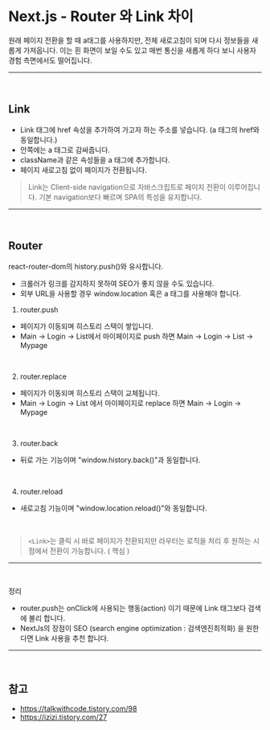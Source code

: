 # Next.js - Router 와 Link 차이

원래 페이지 전환을 할 때 a태그를 사용하지만, 전체 새로고침이 되며 다시 정보들을 새롭게 가져옵니다. 이는 흰 화면이 보일 수도 있고 매번 통신을 새롭게 하다 보니 사용자 경험 측면에서도 떨어집니다.

***
<br>

## Link
- Link 태그에 href 속성을 추가하여 가고자 하는 주소를 넣습니다. (a 태그의 href와 동일합니다.)
- 안쪽에는 a 태그로 감싸줍니다.
- className과 같은 속성들을 a 태그에 추가합니다.
- 페이지 새로고침 없이 페이지가 전환됩니다.

> Link는 Client-side navigation으로 자바스크립트로 페이지 전환이 이루어집니다.
기본 navigation보다 빠르며 SPA의 특성을 유지합니다.


***
<br>

## Router
react-router-dom의 history.push()와 유사합니다.

- 크롤러가 링크를 감지하지 못하여 SEO가 좋지 않을 수도 있습니다.
- 외부 URL을 사용할 경우 window.location 혹은 a 태그를 사용해야 합니다.

1. router.push
- 페이지가 이동되며 히스토리 스택이 쌓입니다.
- Main -> Login -> List에서 마이페이지로 push 하면 Main -> Login -> List -> Mypage

<br>

2. router.replace
- 페이지가 이동되며 히스토리 스택이 교체됩니다.
- Main -> Login -> List 에서 마이페이지로 replace 하면 Main -> Login -> Mypage

<br>

3. router.back
- 뒤로 가는 기능이며 "window.history.back()"과 동일합니다.

<br>

4. router.reload
- 새로고침 기능이며 "window.location.reload()"와 동일합니다.

<br>

> `<Link>`는 클릭 시 바로 페이지가 전환되지만 라우터는 로직을 처리 후 원하는 시점에서 전환이 가능합니다. ( 핵심 )


***
<br>

정리

- router.push는 onClick에 사용되는 행동(action) 이기 때문에 Link 태그보다 검색에 불리 합니다.
- NextJs의 장점이 SEO (search engine optimization : 검색엔진최적화) 을 원한다면 Link 사용을 추천 합니다.

***
<br>

## 참고
- https://talkwithcode.tistory.com/98
- https://izizi.tistory.com/27